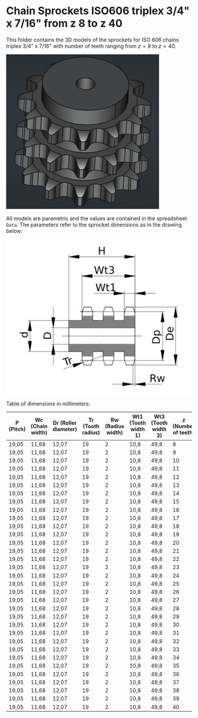 # Chain Sprockets ISO606 triplex 3/4" x 7/16" from z 8 to z 40

This folder contains the 3D models of the sprockets for ISO 606 chains triplex 3/4" x 7/16" with number of teeth ranging from $z=8$ to $z=40$.

![Image](../images/triplex_screenshot.png "Sprocket Triplex")

All models are parametric and the values are contained in the spreadsheet `Data`.
The parameters refer to the sprocket dimensions as in the drawing below:

![Drawing](../images/triplex_drawing.png "Drawing")

Table of dimensions in millimeters:

P (Pitch)|Wc (Chain width)|Dr (Roller diameter)|Tr (Tooth radius)|Rw (Radius width)|Wt1 (Tooth width 1)|Wt3 (Tooth width 3)|z (Number of teeth)|De (External Diameter)|Dp (pitch diameter)|d (Hub diameter)|D (Hole diameter)|H (Total height)
---|---|---|---|---|---|---|---|---|---|---|---|---
19,05|11,68|12,07|19|2|10,8|49,8|8|57,3|49,78|31|16|65
19,05|11,68|12,07|19|2|10,8|49,8|9|62|55,7|37|16|65
19,05|11,68|12,07|19|2|10,8|49,8|10|69|61,64|42|16|65
19,05|11,68|12,07|19|2|10,8|49,8|11|75|67,61|47|20|70
19,05|11,68|12,07|19|2|10,8|49,8|12|81,5|73,6|53|20|70
19,05|11,68|12,07|19|2|10,8|49,8|13|87,5|79,59|59|20|70
19,05|11,68|12,07|19|2|10,8|49,8|14|93,6|85,61|65|20|70
19,05|11,68|12,07|19|2|10,8|49,8|15|99,8|91,63|71|20|70
19,05|11,68|12,07|19|2|10,8|49,8|16|105,5|97,65|77|20|70
19,05|11,68|12,07|19|2|10,8|49,8|17|111,5|103,67|83|20|70
19,05|11,68|12,07|19|2|10,8|49,8|18|118|109,71|89|20|70
19,05|11,68|12,07|19|2|10,8|49,8|19|124,2|115,75|95|20|70
19,05|11,68|12,07|19|2|10,8|49,8|20|129,7|121,78|100|20|70
19,05|11,68|12,07|19|2|10,8|49,8|21|136|127,82|100|20|70
19,05|11,68|12,07|19|2|10,8|49,8|22|141|133,86|100|20|70
19,05|11,68|12,07|19|2|10,8|49,8|23|149|139,9|110|20|70
19,05|11,68|12,07|19|2|10,8|49,8|24|153,9|145,94|110|20|70
19,05|11,68|12,07|19|2|10,8|49,8|25|160|152|120|20|70
19,05|11,68|12,07|19|2|10,8|49,8|26|165,9|158,04|120|20|70
19,05|11,68|12,07|19|2|10,8|49,8|27|172,3|164,09|120|20|70
19,05|11,68|12,07|19|2|10,8|49,8|28|178|170,13|120|20|70
19,05|11,68|12,07|19|2|10,8|49,8|29|184,1|176,19|120|20|70
19,05|11,68|12,07|19|2|10,8|49,8|30|190,5|182,25|120|20|70
19,05|11,68|12,07|19|2|10,8|49,8|31|196,3|188,31|130|25|70
19,05|11,68|12,07|19|2|10,8|49,8|32|203,3|194,35|130|25|70
19,05|11,68|12,07|19|2|10,8|49,8|33|209,3|200,4|130|25|70
19,05|11,68|12,07|19|2|10,8|49,8|34|214,6|206,46|130|25|70
19,05|11,68|12,07|19|2|10,8|49,8|35|221|212,52|130|25|70
19,05|11,68|12,07|19|2|10,8|49,8|36|226,8|218,58|130|25|70
19,05|11,68|12,07|19|2|10,8|49,8|37|232,9|224,64|130|25|70
19,05|11,68|12,07|19|2|10,8|49,8|38|239|230,69|130|25|70
19,05|11,68|12,07|19|2|10,8|49,8|39|245,1|236,75|130|25|70
19,05|11,68|12,07|19|2|10,8|49,8|40|251,3|242,81|130|25|70
